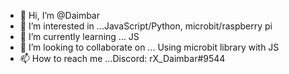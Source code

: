 - 👋 Hi, I’m @Daimbar
- 👀 I’m interested in ...JavaScript/Python, microbit/raspberry pi
- 🌱 I’m currently learning ... JS
- 💞️ I’m looking to collaborate on ... Using microbit library with JS
- 📫 How to reach me ...Discord: rX_Daimbar#9544

<!---
Daimbar/Daimbar is a ✨ special ✨ repository because its `README.md` (this file) appears on your GitHub profile.
You can click the Preview link to take a look at your changes.
--->

